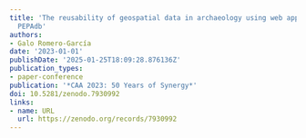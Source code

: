 ```yaml
---
title: 'The reusability of geospatial data in archaeology using web applications:
  PEPAdb'
authors:
- Galo Romero-García
date: '2023-01-01'
publishDate: '2025-01-25T18:09:28.876136Z'
publication_types:
- paper-conference
publication: '*CAA 2023: 50 Years of Synergy*'
doi: 10.5281/zenodo.7930992
links:
- name: URL
  url: https://zenodo.org/records/7930992
---
```

